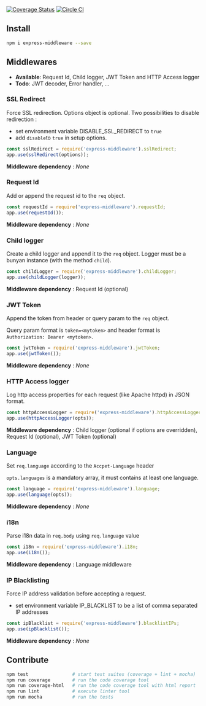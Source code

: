 [![Coverage Status](https://coveralls.io/repos/github/transcovo/express-middleware/badge.svg?branch=master)](https://coveralls.io/github/transcovo/express-middleware?branch=master)
[![Circle CI](https://circleci.com/gh/transcovo/express-middleware/tree/master.svg?style=shield&circle-token=97907b31816956c5736f058b30d8ef31ea0f0eaf)](https://circleci.com/gh/transcovo/express-middleware/tree/master)

## Install

```sh
npm i express-middleware --save
```

## Middlewares

- **Available**: Request Id, Child logger, JWT Token and HTTP Access logger
- **Todo**: JWT decoder, Error handler, ...

### SSL Redirect

Force SSL redirection. Options object is optional. Two possibilities to disable redirection :

- set environment variable DISABLE_SSL_REDIRECT to `true`
- add `disable`to `true` in setup options.

```js
const sslRedirect = require('express-middleware').sslRedirect;
app.use(sslRedirect(options));
```

**Middleware dependency** : _None_

### Request Id

Add or append the request id to the `req` object.

```js
const requestId = require('express-middleware').requestId;
app.use(requestId());
```

**Middleware dependency** : _None_

### Child logger

Create a child logger and append it to the `req` object. Logger must be a bunyan instance (with the method `child`).

```js
const childLogger = require('express-middleware').childLogger;
app.use(childLogger(logger));
```

**Middleware dependency** : Request Id (optional)

### JWT Token

Append the token from header or query param to the `req` object.

Query param format is `token=<mytoken>` and header format is `Authorization: Bearer <mytoken>`.

```js
const jwtToken = require('express-middleware').jwtToken;
app.use(jwtToken());
```

**Middleware dependency** : _None_

### HTTP Access logger

Log http access properties for each request (like Apache httpd) in JSON format.

```js
const httpAccessLogger = require('express-middleware').httpAccessLogger;
app.use(httpAccessLogger(opts));
```

**Middleware dependency** : Child logger (optional if options are overridden), Request Id (optional), JWT Token (optional)

### Language

Set `req.language` according to the `Accpet-Language` header

`opts.languages` is a mandatory array, it must contains at least one language.

```js
const language = require('express-middleware').language;
app.use(language(opts));
```

**Middleware dependency** : _None_

### i18n

Parse i18n data in `req.body` using `req.language` value

```js
const i18n = require('express-middleware').i18n;
app.use(i18n());
```

**Middleware dependency** : Language middleware

### IP Blacklisting

Force IP address validation before accepting a request.

- set environment variable IP_BLACKLIST to be a list of comma separated IP addresses

```js
const ipBlacklist = require('express-middleware').blacklistIPs;
app.use(ipBlacklist());
```

**Middleware dependency** : _None_

## Contribute

```sh
npm test                # start test suites (coverage + lint + mocha)
npm run coverage        # run the code coverage tool
npm run coverage-html   # run the code coverage tool with html report
npm run lint            # execute linter tool
npm run mocha           # run the tests
```
